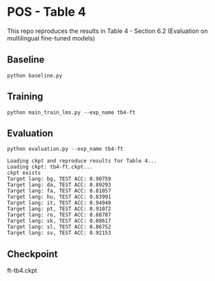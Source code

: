 # POS - Table 4

This repo reproduces the results in Table 4 - Section 6.2 (Evaluation on multilingual fine-tuned models)

## Baseline
``
python baseline.py
``

## Training
``
python main_train_lms.py --exp_name tb4-ft
``

## Evaluation
``
python evaluation.py --exp_name tb4-ft
``

```
Loading ckpt and reproduce results for Table 4...
Loading ckpt: tb4-ft.ckpt...
ckpt exists
Target lang: bg, TEST ACC: 0.90759
Target lang: da, TEST ACC: 0.89293
Target lang: fa, TEST ACC: 0.81057
Target lang: hu, TEST ACC: 0.83991
Target lang: it, TEST ACC: 0.94940
Target lang: pt, TEST ACC: 0.91072
Target lang: ro, TEST ACC: 0.88787
Target lang: sk, TEST ACC: 0.88617
Target lang: sl, TEST ACC: 0.86752
Target lang: sv, TEST ACC: 0.92153
```


## Checkpoint
ft-tb4.ckpt